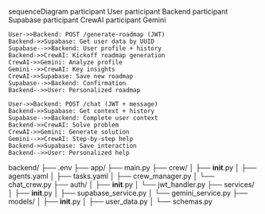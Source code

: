 sequenceDiagram
    participant User
    participant Backend
    participant Supabase
    participant CrewAI
    participant Gemini
    
    User->>Backend: POST /generate-roadmap (JWT)
    Backend->>Supabase: Get user data by UUID
    Supabase-->>Backend: User profile + history
    Backend->>CrewAI: Kickoff roadmap generation
    CrewAI->>Gemini: Analyze profile
    Gemini-->>CrewAI: Key insights
    CrewAI->>Supabase: Save new roadmap
    Supabase-->>Backend: Confirmation
    Backend-->>User: Personalized roadmap
    
    User->>Backend: POST /chat (JWT + message)
    Backend->>Supabase: Get context + history
    Supabase-->>Backend: Complete user context
    Backend->>CrewAI: Solve problem
    CrewAI->>Gemini: Generate solution
    Gemini-->>CrewAI: Step-by-step help
    Backend->>Supabase: Save interaction
    Backend-->>User: Personalized help

backend/
├── .env
├── app/
    ├── main.py
    ├── crew/
    │   ├── __init__.py
    │   ├── agents.yaml
    │   ├── tasks.yaml
    │   ├── crew_manager.py
    │   └── chat_crew.py
    ├── auth/
    │   ├── __init__.py
    │   └── jwt_handler.py
    ├── services/
    │   ├── __init__.py
    │   ├── supabase_service.py
    │   └── gemini_service.py
    ├── models/
    │   ├── __init__.py
    │   ├── user_data.py
    │   └── schemas.py